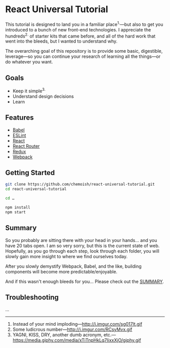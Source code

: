 # React Universal Tutorial

This tutorial is designed to land you in a familiar place<sup>1.</sup>—but also to get you introduced to a bunch of new front-end technologies. I appreciate the hundreds<sup>2.</sup> of starter kits that came before, and all of the hard work that went into the bleeds, but I wanted to understand why.

The overarching goal of this repository is to provide some basic, digestible, leverage—so you can continue your research of learning all the things—or do whatever you want.

## Goals

- Keep it simple<sup>3.</sup>
- Understand design decisions
- Learn

## Features

- [Babel](https://babeljs.io/)
- [ESLint](http://eslint.org/)
- [React](https://facebook.github.io/react/)
- [React Router](https://github.com/rackt/react-router)
- [Redux](http://redux.js.org/)
- [Webpack](https://webpack.github.io/)

## Getting Started

```sh
git clone https://github.com/chemoish/react-universal-tutorial.git
cd react-universal-tutorial

cd …

npm install
npm start
```

## Summary

So you probably are sitting there with your head in your hands… and you have 20 tabs open. I am so very sorry, but this is the current state of web. Hopefully, as you go through each step, look through each folder, you will slowly gain more insight to where we find ourselves today.

After you slowly demystify Webpack, Babel, and the like, building components will become more predictable/enjoyable.

And if this wasn't enough bleeds for you… Please check out the [SUMMARY](https://github.com/chemoish/react-universal-tutorial/blob/master/SUMMARY.md).

## Troubleshooting

…

---

1. Instead of your mind imploding—http://i.imgur.com/sg017lt.gif
1. Some ludicrous number—http://i.imgur.com/RCsyMvx.gif
1. YAGNI, KISS, DRY, another dumb acronym, etc.—https://media.giphy.com/media/xTiTnpHkLq7IixxXjO/giphy.gif
